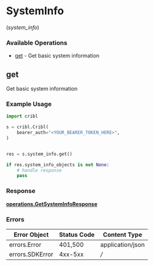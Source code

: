 # SystemInfo
(*system_info*)

### Available Operations

* [get](#get) - Get basic system information

## get

Get basic system information

### Example Usage

```python
import cribl

s = cribl.Cribl(
    bearer_auth="<YOUR_BEARER_TOKEN_HERE>",
)


res = s.system_info.get()

if res.system_info_objects is not None:
    # handle response
    pass

```


### Response

**[operations.GetSystemInfoResponse](../../models/operations/getsysteminforesponse.md)**
### Errors

| Error Object     | Status Code      | Content Type     |
| ---------------- | ---------------- | ---------------- |
| errors.Error     | 401,500          | application/json |
| errors.SDKError  | 4xx-5xx          | */*              |
